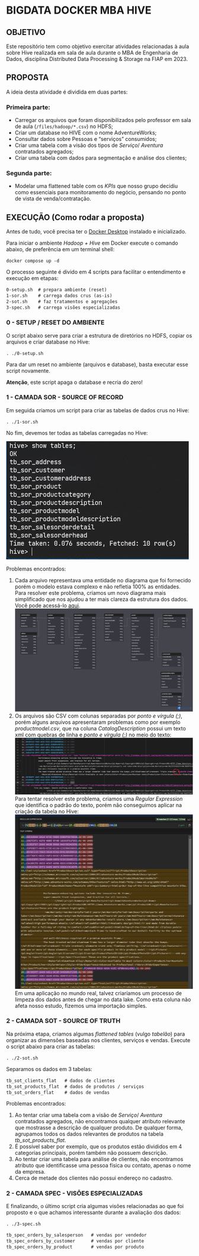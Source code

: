 # BIGDATA DOCKER MBA HIVE

## OBJETIVO 
Este repositório tem como objetivo exercitar atividades relacionadas à aula sobre Hive realizada em sala de aula durante o MBA de Engenharia de Dados, disciplina Distributed Data Processing & Storage na FIAP em 2023.

## PROPOSTA
A ideia desta atividade é dividida em duas partes:
  ### Primeira parte:
  * Carregar os arquivos que foram disponibilizados pelo professor em sala de aula (```/files/hadoop/*.csv```) no HDFS;
  * Criar um database no HIVE com o nome AdventureWorks;
  * Consultar dados sobre Pessoas e “serviços” consumidos;
  * Criar uma tabela com a visão dos tipos de *Serviço*/ *Aventura* contratados agregados;
  * Criar uma tabela com dados para segmentação e análise dos clientes;
  
  ### Segunda parte:
  * Modelar uma flattened table com os *KPIs* que nosso grupo decidiu como essenciais para monitoramento do negócio, pensando no ponto de vista de venda/contratação.

## EXECUÇÃO (Como rodar a proposta)

Antes de tudo, você precisa ter o [Docker Desktop](https://www.docker.com/products/docker-desktop/) instalado e inicializado.

Para iniciar o ambiente *Hadoop + Hive* em Docker execute o comando abaixo, de preferência em um terminal shell:

```shell
docker compose up -d
```

O processo seguinte é divido em 4 scripts para facilitar o entendimento e execução em etapas:
```shell
0-setup.sh  # prepara ambiente (reset)
1-sor.sh    # carrega dados crus (as-is)
2-sot.sh    # faz tratamentos e agregações
3-spec.sh   # carrega visões especializadas
```

### 0 - SETUP / RESET DO AMBIENTE
O script abaixo serve para criar a estrutura de diretórios no HDFS, copiar os arquivos e criar database no Hive:

```shell
. ./0-setup.sh
```
Para dar um reset no ambiente (arquivos e database), basta executar esse script novamente.

__Atenção__, este script apaga o database e recria do zero!

### 1 - CAMADA SOR - SOURCE OF RECORD

Em seguida criamos um script para criar as tabelas de dados crus no Hive:
```shell
. ./1-sor.sh
```
No fim, devemos ter todas as tabelas carregadas no Hive:

![Tabelas Raw](files/images/tabelas_sor.jpg)

Problemas encontrados:
  1. Cada arquivo representava uma entidade no diagrama que foi fornecido porém o modelo estava complexo e não refletia 100% as entidades.
  Para resolver este problema, criamos um novo diagrama mais simplificado que nos ajudou a ter mais clareza da estrutura dos dados. Você pode acessá-lo
  [aqui](https://dbdiagram.io/d/64582ec1dca9fb07c4a90b21).
  ![Diagrama](files/images/diagrama.png)
  2. Os arquivos são CSV com colunas separadas por *ponto e vírgula (;)*, porém alguns arquivos apresentaram problemas como por exemplo *productmodel.csv*, que na coluna *CatalogDescription* possui um texto xml com quebras de linha e *ponto e vírgula (;)* no meio do texto:
  ![Diagrama](files/images/ponto_virgula.jpg)
   Para tentar resolver este problema, criamos uma *Regular Expression* que identifica o padrão do texto, porém não conseguimos aplicar na criação da tabela no Hive:
   ![Diagrama](files/images/regex.jpg)
   Em uma aplicação no mundo real, talvez criaríamos um processo de limpeza dos dados antes de chegar no data lake. Como esta coluna não afeta nosso estudo, fizemos uma importação simples.
 
### 2 - CAMADA SOT - SOURCE OF TRUTH

Na próxima etapa, criamos algumas *flattened tables* (vulgo *tabelão*) para organizar as dimensões baseadas nos clientes, serviços e vendas. Execute o script abaixo para criar as tabelas:
```shell
. ./2-sot.sh
```
Separamos os dados em 3 tabelas:

```shell
tb_sot_clients_flat   # dados de clientes
tb_sot_products_flat  # dados de produtos / serviços
tb_sot_orders_flat    # dados de vendas
```
Problemas encontrados:
  1. Ao tentar criar uma tabela com a visão de *Serviço*/ *Aventura* contratados agregados, não encontramos qualquer atributo relevante que mostrasse a descrição de qualquer produto. De qualquer forma, agrupamos todos os dados relevantes de produtos na tabela *tb_sot_products_flat*.
  2. É possível saber por exemplo, que os produtos estão divididos em 4 categorias principais, porém também não possuem descrição.
  3. Ao tentar criar uma tabela para análise de clientes, não encontramos atributo que identificasse uma pessoa física ou contato, apenas o nome da empresa.
  4. Cerca de metade dos clientes não possui endereço no cadastro.

### 2 - CAMADA SPEC - VISÕES ESPECIALIZADAS

E finalizando, o último script cria algumas visões relacionadas ao que foi proposto e o que achamos interessante durante a avaliação dos dados:
```shell
. ./3-spec.sh
```

```shell
tb_spec_orders_by_salesperson   # vendas por vendedor
tb_spec_orders_by_customer      # vendas por cliente
tb_spec_orders_by_product       # vendas por produto
```

